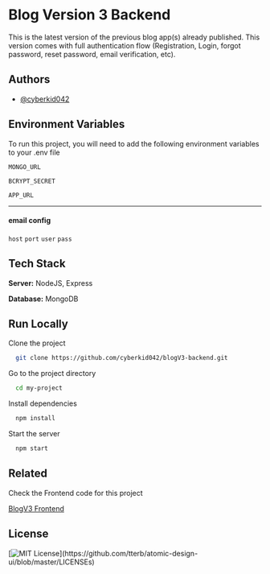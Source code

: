 # Blog Version 3 Backend

This is the latest version of the previous blog app(s) already published.
This version comes with full authentication flow (Registration, Login, forgot password, reset password, email verification, etc).

## Authors

- [@cyberkid042](https://www.github.com/cyberkid042)

## Environment Variables

To run this project, you will need to add the following environment variables to your .env file

`MONGO_URL`

`BCRYPT_SECRET`

`APP_URL`

---

#### email config

`host`
`port`
`user`
`pass`

## Tech Stack

**Server:** NodeJS, Express

**Database:** MongoDB

## Run Locally

Clone the project

```bash
  git clone https://github.com/cyberkid042/blogV3-backend.git
```

Go to the project directory

```bash
  cd my-project
```

Install dependencies

```bash
  npm install
```

Start the server

```bash
  npm start
```

## Related

Check the Frontend code for this project

[BlogV3 Frontend](https://github.com/cyberkid042/blogV3-frontend)

## License

[![MIT License](https://img.shields.io/apm/l/atomic-design-ui.svg?)](https://github.com/tterb/atomic-design-ui/blob/master/LICENSEs)
